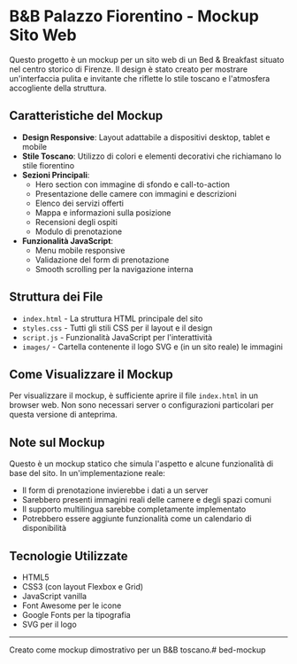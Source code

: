 # B&B Palazzo Fiorentino - Mockup Sito Web

Questo progetto è un mockup per un sito web di un Bed & Breakfast situato nel centro storico di Firenze. Il design è stato creato per mostrare un'interfaccia pulita e invitante che riflette lo stile toscano e l'atmosfera accogliente della struttura.

## Caratteristiche del Mockup

- **Design Responsive**: Layout adattabile a dispositivi desktop, tablet e mobile
- **Stile Toscano**: Utilizzo di colori e elementi decorativi che richiamano lo stile fiorentino
- **Sezioni Principali**:
  - Hero section con immagine di sfondo e call-to-action
  - Presentazione delle camere con immagini e descrizioni
  - Elenco dei servizi offerti
  - Mappa e informazioni sulla posizione
  - Recensioni degli ospiti
  - Modulo di prenotazione
- **Funzionalità JavaScript**:
  - Menu mobile responsive
  - Validazione del form di prenotazione
  - Smooth scrolling per la navigazione interna

## Struttura dei File

- `index.html` - La struttura HTML principale del sito
- `styles.css` - Tutti gli stili CSS per il layout e il design
- `script.js` - Funzionalità JavaScript per l'interattività
- `images/` - Cartella contenente il logo SVG e (in un sito reale) le immagini

## Come Visualizzare il Mockup

Per visualizzare il mockup, è sufficiente aprire il file `index.html` in un browser web. Non sono necessari server o configurazioni particolari per questa versione di anteprima.

## Note sul Mockup

Questo è un mockup statico che simula l'aspetto e alcune funzionalità di base del sito. In un'implementazione reale:

- Il form di prenotazione invierebbe i dati a un server
- Sarebbero presenti immagini reali delle camere e degli spazi comuni
- Il supporto multilingua sarebbe completamente implementato
- Potrebbero essere aggiunte funzionalità come un calendario di disponibilità

## Tecnologie Utilizzate

- HTML5
- CSS3 (con layout Flexbox e Grid)
- JavaScript vanilla
- Font Awesome per le icone
- Google Fonts per la tipografia
- SVG per il logo

---

Creato come mockup dimostrativo per un B&B toscano.# bed-mockup
